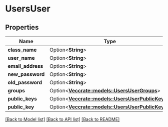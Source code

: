 # UsersUser

## Properties

Name | Type | Description | Notes
------------ | ------------- | ------------- | -------------
**class_name** | Option<**String**> |  | [optional]
**user_name** | Option<**String**> |  | [optional]
**email_address** | Option<**String**> |  | [optional]
**new_password** | Option<**String**> |  | [optional]
**old_password** | Option<**String**> |  | [optional]
**groups** | Option<[**Vec<crate::models::UsersUserGroups>**](Users_user_groups.md)> |  | [optional]
**public_keys** | Option<[**Vec<crate::models::UsersUserPublicKeys>**](Users_user_public_keys.md)> |  | [optional]
**public_key** | Option<[**Vec<crate::models::UsersUserPublicKeys>**](Users_user_public_keys.md)> |  | [optional]

[[Back to Model list]](../README.md#documentation-for-models) [[Back to API list]](../README.md#documentation-for-api-endpoints) [[Back to README]](../README.md)


